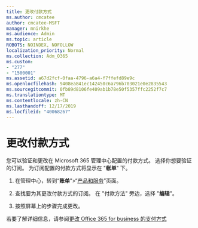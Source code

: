 ```yaml
---
title: 更改付款方式
ms.author: cmcatee
author: cmcatee-MSFT
manager: mnirkhe
ms.audience: Admin
ms.topic: article
ROBOTS: NOINDEX, NOFOLLOW
localization_priority: Normal
ms.collection: Adm_O365
ms.custom:
- "277"
- "1500001"
ms.assetid: a67d2fcf-0faa-4796-a6a4-f7ffefd89e9c
ms.openlocfilehash: 9408ea841ec142450c6a796b703021e0e2835543
ms.sourcegitcommit: 0fb89d8106fe409ab1b78e50f5357ffc2252f7c7
ms.translationtype: MT
ms.contentlocale: zh-CN
ms.lasthandoff: 12/17/2019
ms.locfileid: "40068267"
---
```

# <a name="change-payment-method"></a>更改付款方式

您可以验证和更改在 Microsoft 365 管理中心配置的付款方式。 选择你想要验证的订阅。 为订阅配置的付款方式将显示在 "**帐单**" 下。
  
1. 在管理中心，转到“**账单**”\>“[产品和服务](https://go.microsoft.com/fwlink/p/?linkid=842054)”页面。

2. 查找要为其更改付款方式的订阅。 在 "付款方法" 旁边，选择 "**编辑**"。

3. 按照屏幕上的步骤完成更改。

若要了解详细信息，请参阅[更改 Office 365 for business 的支付方式](https://docs.microsoft.com/office365/admin/subscriptions-and-billing/change-payment-method)